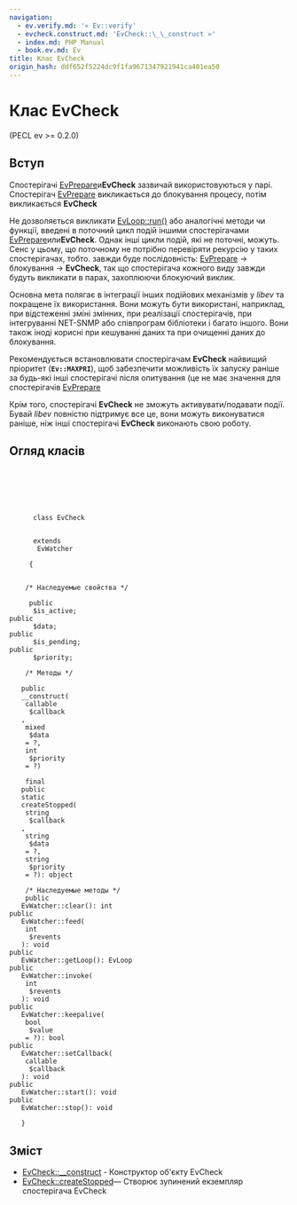 ```yaml
---
navigation:
  - ev.verify.md: '« Ev::verify'
  - evcheck.construct.md: 'EvCheck::\_\_construct »'
  - index.md: PHP Manual
  - book.ev.md: Ev
title: Клас EvCheck
origin_hash: ddf652f5224dc9f1fa9671347921941ca401ea50
---
```

# Клас EvCheck

(PECL ev >= 0.2.0)

## Вступ

Спостерігачі [EvPrepare](class.evprepare.md)и**EvCheck** зазвичай використовуються у парі. Спостерігач [EvPrepare](class.evprepare.md) викликається до блокування процесу, потім викликається **EvCheck**

Не дозволяється викликати [EvLoop::run()](evloop.run.md) або аналогічні методи чи функції, введені в поточний цикл подій іншими спостерігачами [EvPrepare](class.evprepare.md)или**EvCheck**. Однак інші цикли подій, які не поточні, можуть. Сенс у цьому, що поточному не потрібно перевіряти рекурсію у таких спостерігачах, тобто. завжди буде послідовність: [EvPrepare](class.evprepare.md) -> блокування -> **EvCheck**, так що спостерігача кожного виду завжди будуть викликати в парах, захоплюючи блокуючий виклик.

Основна мета полягає в інтеграції інших подійових механізмів у *libev* та покращене їх використання. Вони можуть бути використані, наприклад, при відстеженні зміні змінних, при реалізації спостерігачів, при інтегруванні NET-SNMP або співпрограм бібліотеки і багато іншого. Вони також іноді корисні при кешуванні даних та при очищенні даних до блокування.

Рекомендується встановлювати спостерігачам **EvCheck** найвищий пріоритет (**`Ev::MAXPRI`**), щоб забезпечити можливість їх запуску раніше за будь-які інші спостерігачі після опитування (це не має значення для спостерігачів [EvPrepare](class.evprepare.md)

Крім того, спостерігачі **EvCheck** не зможуть активувати/подавати події. Бувай *libev* повністю підтримує все це, вони можуть виконуватися раніше, ніж інші спостерігачі **EvCheck** виконають свою роботу.

## Огляд класів

```classsynopsis

     
    
    
    
     
      class EvCheck
     
     
      extends
       EvWatcher
     
     {
    
    
    /* Наследуемые свойства */
    
     public
      $is_active;
public
      $data;
public
      $is_pending;
public
      $priority;

    /* Методы */
    
   public
   __construct(
    callable
     $callback
   , 
    mixed
     $data
    = ?, 
    int
     $priority
    = ?)

    final
   public
   static
   createStopped(
    string
     $callback
   , 
    string
     $data
    = ?, 
    string
     $priority
    = ?): object

    /* Наследуемые методы */
    public
   EvWatcher::clear(): int
public
   EvWatcher::feed(
    int
     $revents
   ): void
public
   EvWatcher::getLoop(): EvLoop
public
   EvWatcher::invoke(
    int
     $revents
   ): void
public
   EvWatcher::keepalive(
    bool
     $value
    = ?): bool
public
   EvWatcher::setCallback(
    callable
     $callback
   ): void
public
   EvWatcher::start(): void
public
   EvWatcher::stop(): void

   }
```

## Зміст

-   [EvCheck::\_\_construct](evcheck.construct.md) \- Конструктор об'єкту EvCheck
-   [EvCheck::createStopped](evcheck.createstopped.md)— Створює зупинений екземпляр спостерігача EvCheck
